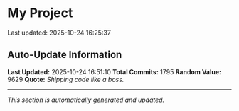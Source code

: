 # My Project


Last updated: 2025-10-24 16:25:37










































































































































































































































































































































































































































































































































































































































































































































































































































































































































































































































































































































































































































































































































































































































































































































































































































































































































































































































































































































































































































































































































































































































































## Auto-Update Information

**Last Updated:** 2025-10-24 16:51:10
**Total Commits:** 1795
**Random Value:** 9629
**Quote:** _Shipping code like a boss._

---
_This section is automatically generated and updated._